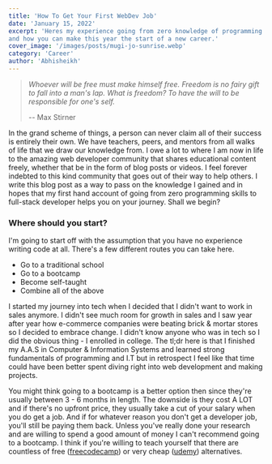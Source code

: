 ```yaml
---
title: 'How To Get Your First WebDev Job'
date: 'January 15, 2022'
excerpt: 'Heres my experience going from zero knowledge of programming to full-stack developer 
and how you can make this year the start of a new career.'
cover_image: '/images/posts/mugi-jo-sunrise.webp'
category: 'Career'
author: 'Abhisheikh'
---
```


> _Whoever will be free must make himself free.
> Freedom is no fairy gift to fall into a man's lap.
> What is freedom? To have the will to be responsible for one's self._
>
> -- Max Stirner

In the grand scheme of things, a person can never claim all of their success is entirely their own. We have teachers, peers, and mentors
from all walks of life that we draw our knowledge from. I owe a lot to where I am now in life to the amazing web developer community that
shares educational content freely, whether that be in the form of blog posts or videos. I feel forever indebted to this kind community that
goes out of their way to help others. I write this blog post as a way to pass on the knowledge I gained and in hopes that my first hand account
of going from zero programming skills to full-stack developer helps you on your journey. Shall we begin?

### Where should you start?

I'm going to start off with the assumption that you have no experience writing code at all. There's a few different routes you can take here.

- Go to a traditional school
- Go to a bootcamp
- Become self-taught
- Combine all of the above

I started my journey into tech when I decided that I didn't want to work in sales anymore. I didn't see much room for growth in sales
and I saw year after year how e-commerce companies were beating brick & mortar stores so I decided to embrace change. I didn't know anyone
who was in tech so I did the obvious thing - I enrolled in college. The tl;dr here is that I finished my A.A.S in Computer & Information Systems
and learned strong fundamentals of programming and I.T but in retrospect I feel like that time could have been better spent diving right into
web development and making projects.

You might think going to a bootcamp is a better option then since they're usually between 3 - 6 months in length. The downside is they cost
A LOT and if there's no upfront price, they usually take a cut of your salary when you do get a job. And if for whatever reason you don't
get a developer job, you'll still be paying them back. Unless you've really done your research and are willing to spend a good amount of money
I can't recommend going to a bootcamp. I think if you're willing to teach yourself that there are countless of free ([freecodecamp](https://www.freecodecamp.com)) or very cheap ([udemy](https://www.udemy.com)) alternatives.

